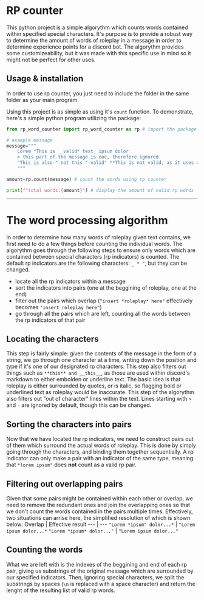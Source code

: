 # RP counter
This python project is a simple algorythm which counts words contained within specified special characters. It's purpose is to provide a robust way to determine the amount of words of roleplay in a message in order to determine experience points for a discord bot. The algorythm provides some customizeability, but it was made with this specific use in mind so it might not be perfect for other uses.

## Usage & installation
In order to use rp counter, you just need to include the folder in the same folder as your main program.

Using this project is as simple as using it's `count` function. To demonstrate, here's a simple python program utilizing the package:
```py
from rp_word_counter import rp_word_counter as rp # import the package

# example message
message="""
    Lorem *This is __valid* text_ ipsum dolor
    > this part of the message is ooc, therefore ignored
    "This is also-" not this "-valid" **This is not valid, as it uses double asterisk instead of single asterisk.**
    """

amount=rp.count(message) # count the words using rp counter

print(f"total words:{amount}") # display the amount of valid rp words
```
___

# The word processing algorithm
In order to determine how many words of roleplay given text contains, we first need to do a few things before counting the individual words. The algorythm goes through the following steps to ensure only words which are contained between special characters (rp indicators) is counted. The default rp indicators are the following characters: `_ * "`, but they can be changed.

- locate all the rp indicators within a message
- sort the indicators into pairs (one at the beggining of roleplay, one at the end)
- filter out the pairs which overlap (`"insert *roleplay* here"` effectively becomes `"insert roleplay here"`)
- go through all the pairs which are left, counting all the words between the rp indicators of that pair

## Locating the characters
This step is fairly simple: given the contents of the message in the form of a string, we go through one character at a time, writing down the position and type if it's one of our designated rp characters. This step also filters out things such as `**this** and __this__`, as those are used within discord's markdown to either embolden or underline text. The basic idea is that roleplay is either surrounded by quotes, or is italic, so flagging bold or underlined text as roleplay would be inaccurate. This step of the algorythm also filters out "out of character" lines within the text. Lines starting with `>` and `-` are ignored by default, though this can be changed.

## Sorting the characters into pairs
Now that we have located the rp indicators, we need to construct pairs out of them which surround the actual words of roleplay. This is done by simply going through the characters, and binding them together sequentially. A rp indicator can only make a pair with an indicator of the same type, meaning that `*lorem ipsum"` does **not** count as a valid rp pair.

## Filtering out overlapping pairs
Given that some pairs might be contained within each other or overlap, we need to remove the redundant ones and join the overlapping ones so that we don't count the words contained in the pairs multiple times. Effectively, two situations can arrise here, the simplified resolution of which is shown below:
 Overlap | Effective result
 --- | ---
 `"Lorem *ipsum" dolor...*` | `"Lorem ipsum dolor...*`
 `"Lorem *ipsum* dolor..."` | `"Lorem ipsum dolor..."`

## Counting the words
What we are left with is the indexes of the beggining and end of each rp pair, giving us substrings of the original message which are surrounded by our specified indicators. Then, ignoring special characters, we split the substrings by spaces (`\n` is replaced with a space character) and return the lenght of the resulting list of valid rp words.